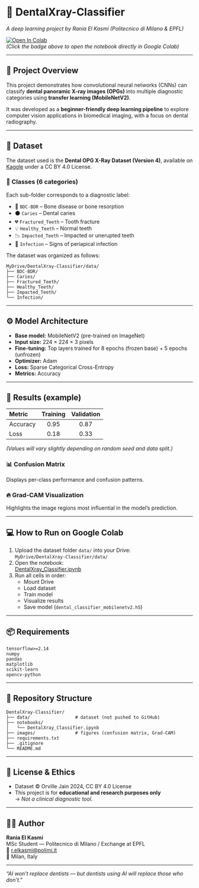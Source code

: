 # 🦷 DentalXray-Classifier  
*A deep learning project by Rania El Kasmi (Politecnico di Milano & EPFL)*  

[![Open In Colab](https://colab.research.google.com/assets/colab-badge.svg)](https://colab.research.google.com/upload)  
*(Click the badge above to open the notebook directly in Google Colab)*  

---

## 🎯 Project Overview
This project demonstrates how convolutional neural networks (CNNs) can classify **dental panoramic X-ray images (OPGs)** into multiple diagnostic categories using **transfer learning (MobileNetV2)**.

It was developed as a **beginner-friendly deep learning pipeline** to explore computer vision applications in biomedical imaging, with a focus on dental radiography.

---

## 🧠 Dataset
The dataset used is the **Dental OPG X-Ray Dataset (Version 4)**, available on [Kaggle](https://www.kaggle.com/datasets/orvillejain/dental-opg-xray-dataset) under a CC BY 4.0 License.

### 📂 Classes (6 categories)
Each sub-folder corresponds to a diagnostic label:
- 🦷 `BDC-BDR` – Bone disease or bone resorption  
- ⚫ `Caries` – Dental caries  
- 💔 `Fractured_Teeth` – Tooth fracture  
- 💡 `Healthy_Teeth` – Normal teeth  
- 📉 `Impacted_Teeth` – Impacted or unerupted teeth  
- 🧫 `Infection` – Signs of periapical infection  

The dataset was organized as follows:
```
MyDrive/DentalXray-Classifier/data/
├── BDC-BDR/
├── Caries/
├── Fractured_Teeth/
├── Healthy_Teeth/
├── Impacted_Teeth/
└── Infection/
```

---

## ⚙️ Model Architecture
- **Base model:** MobileNetV2 (pre-trained on ImageNet)  
- **Input size:** 224 × 224 × 3 pixels  
- **Fine-tuning:** Top layers trained for 8 epochs (frozen base) + 5 epochs (unfrozen)  
- **Optimizer:** Adam  
- **Loss:** Sparse Categorical Cross-Entropy  
- **Metrics:** Accuracy  

---

## 🚀 Results (example)
| Metric | Training | Validation |
|:--|:--:|:--:|
| Accuracy | 0.95 | 0.87 |
| Loss | 0.18 | 0.33 |

*(Values will vary slightly depending on random seed and data split.)*

### 📊 Confusion Matrix  
Displays per-class performance and confusion patterns.  

### 🔥 Grad-CAM Visualization  
Highlights the image regions most influential in the model’s prediction.

---

## 💻 How to Run on Google Colab
1. Upload the dataset folder `data/` into your Drive:  
   `MyDrive/DentalXray-Classifier/data/`
2. Open the notebook:  
   [DentalXray_Classifier.ipynb](https://colab.research.google.com/upload)
3. Run all cells in order:
   - Mount Drive  
   - Load dataset  
   - Train model  
   - Visualize results  
   - Save model (`dental_classifier_mobilenetv2.h5`)

---

## 📦 Requirements
```
tensorflow>=2.14
numpy
pandas
matplotlib
scikit-learn
opencv-python
```

---

## 🧩 Repository Structure
```
DentalXray-Classifier/
├── data/                 # dataset (not pushed to GitHub)
├── notebooks/
│   └── DentalXray_Classifier.ipynb
├── images/               # figures (confusion matrix, Grad-CAM)
├── requirements.txt
├── .gitignore
└── README.md
```

---

## 📜 License & Ethics
- Dataset © Orville Jain 2024, CC BY 4.0 License  
- This project is for **educational and research purposes only**  
  → *Not a clinical diagnostic tool.*

---

## 👩‍💻 Author
**Rania El Kasmi**  
MSc Student — Politecnico di Milano / Exchange at EPFL  
📧 r.elkasmi@polimi.it  
📍 Milan, Italy  

---

*“AI won’t replace dentists — but dentists using AI will replace those who don’t.”*
